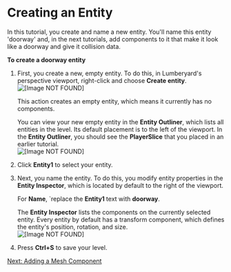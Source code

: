 # Creating an Entity<a name="placing-entities-creating-doorway"></a>

In this tutorial, you create and name a new entity\. You'll name this entity 'doorway' and, in the next tutorials, add components to it that make it look like a doorway and give it collision data\.

**To create a doorway entity**

1. First, you create a new, empty entity\. To do this, in Lumberyard's perspective viewport, right\-click and choose **Create entity**\.  
![\[Image NOT FOUND\]](http://docs.aws.amazon.com/lumberyard/latest/gettingstartedguide/images/placing-entities-create-new.png)

   This action creates an empty entity, which means it currently has no components\.

   You can view your new empty entity in the **Entity Outliner**, which lists all entities in the level\. Its default placement is to the left of the viewport\. In the **Entity Outliner**, you should see the **PlayerSlice** that you placed in an earlier tutorial\.  
![\[Image NOT FOUND\]](http://docs.aws.amazon.com/lumberyard/latest/gettingstartedguide/images/placing-entities-empty.png)

1. Click **Entity1** to select your entity\.

1. Next, you name the entity\. To do this, you modify entity properties in the **Entity Inspector**, which is located by default to the right of the viewport\.

   For **Name**, `replace the **Entity1** text with **doorway**\.

   The **Entity Inspector** lists the components on the currently selected entity\. Every entity by default has a transform component, which defines the entity's position, rotation, and size\.  
![\[Image NOT FOUND\]](http://docs.aws.amazon.com/lumberyard/latest/gettingstartedguide/images/placing-entities-doorway.png)

1. Press **Ctrl\+S** to save your level\.

[Next: Adding a Mesh Component](placing-entities-static-mesh.md)